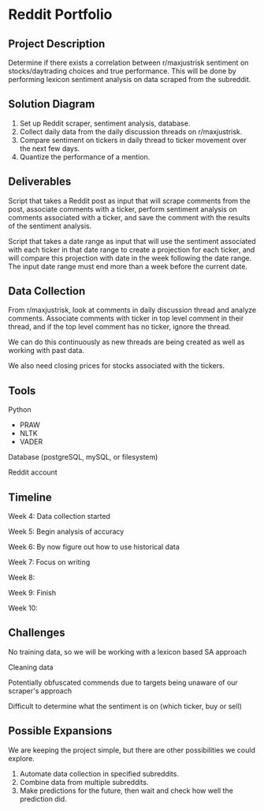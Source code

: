 # Reddit Portfolio

## Project Description

Determine if there exists a correlation between r/maxjustrisk sentiment on stocks/daytrading choices and true performance. This will be done by performing lexicon sentiment analysis on data scraped from the subreddit. 

## Solution Diagram

1. Set up Reddit scraper, sentiment analysis, database. 
2. Collect daily data from the daily discussion threads on r/maxjustrisk.
3. Compare sentiment on tickers in daily thread to ticker movement over the next few days.
4. Quantize the performance of a mention.

## Deliverables

Script that takes a Reddit post as input that will scrape comments from the post, associate comments with a ticker, perform sentiment analysis on comments associated with a ticker, and save the comment with the results of the sentiment analysis. 

Script that takes a date range as input that will use the sentiment associated with each ticker in that date range to create a projection for each ticker, and will compare this projection with date in the week following the date range. The input date range must end more than a week before the current date. 

## Data Collection

From r/maxjustrisk, look at comments in daily discussion thread and analyze comments. Associate comments with ticker in top level comment in their thread, and if the top level comment has no ticker, ignore the thread. 

We can do this continuously as new threads are being created as well as working with past data. 

We also need closing prices for stocks associated with the tickers. 

## Tools

Python
- PRAW
- NLTK
- VADER

Database (postgreSQL, mySQL, or filesystem)

Reddit account

## Timeline

Week 4: Data collection started

Week 5: Begin analysis of accuracy

Week 6: By now figure out how to use historical data

Week 7: Focus on writing

Week 8:

Week 9: Finish

Week 10:

## Challenges

No training data, so we will be working with a lexicon based SA approach

Cleaning data

Potentially obfuscated commends due to targets being unaware of our scraper's approach

Difficult to determine what the sentiment is on (which ticker, buy or sell)

## Possible Expansions

We are keeping the project simple, but there are other possibilities we could explore. 

1. Automate data collection in specified subreddits. 
2. Combine data from multiple subreddits. 
3. Make predictions for the future, then wait and check how well the prediction did. 
